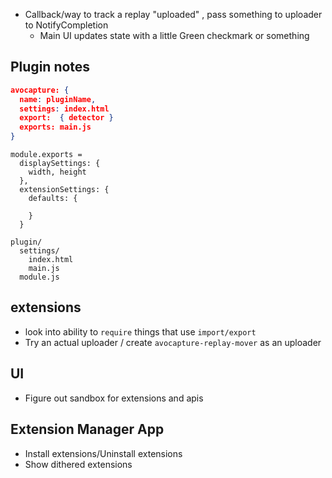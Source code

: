 - Callback/way to track a replay "uploaded" , pass something to uploader to NotifyCompletion
  - Main UI updates state with a little Green checkmark or something


## Plugin notes

```json
avocapture: {
  name: pluginName,
  settings: index.html
  export:  { detector }
  exports: main.js
}
```

```
module.exports = 
  displaySettings: {
    width, height
  },
  extensionSettings: {
    defaults: {
      
    }
  }
```

```
plugin/
  settings/
    index.html
    main.js
  module.js
```

## extensions

- look into ability to `require` things that use `import/export`
- Try an actual uploader / create `avocapture-replay-mover` as an uploader

## UI

- Figure out sandbox for extensions and apis


## Extension Manager App

- Install extensions/Uninstall extensions
- Show dithered extensions

